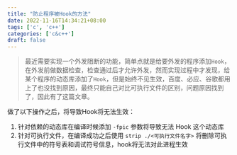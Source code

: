 ```yaml
---
title: "防止程序被Hook的方法"
date: 2022-11-16T14:34:21+08:00
tags: ['c', 'c++']
categories: ['c&c++']
draft: false
---
```


> 最近需要实现一个外发阻断的功能，简单点就是给要外发的程序添加`Hook`，在外发前做数据检查，检查通过后才允许外发，然而实现过程中才发现，给某个程序的动态库添加了`Hook`，但是始终不见生效，百度、必应、谷歌都用上了也没找到原因，最终只能自己对比可执行文件的区别，问题原因找到了，因此有了这篇文章。

做了以下操作之后，将导致Hook将无法生效：
1. 针对依赖的动态库在编译时候添加 `-fpic` 参数将导致无法 Hook 这个动态库
2. 针对可执行文件，在编译成功之后使用 `strip ./<可执行文件名字>` 将删除可执行文件中的符号表和调试符号信息，hook将无法对此进程生效
